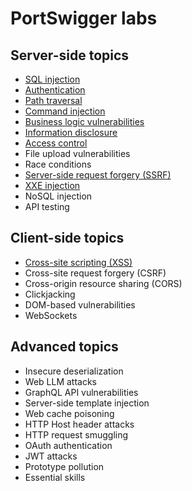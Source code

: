 # PortSwigger labs

## Server-side topics

* [SQL injection](server-side/sql-injection/)
* [Authentication](server-side/authentication/)
* [Path traversal](server-side/path-traversal/)
* [Command injection](../dvwa/command-injection.md)
* [Business logic vulnerabilities](../dvwa/command-injection.md)
* [Information disclosure](server-side/information-disclosure/)
* [Access control](server-side/access-control/)
* File upload vulnerabilities
* Race conditions
* [Server-side request forgery (SSRF)](server-side/server-side-request-forgery-ssrf/)
* [XXE injection](server-side/xxe-injection/)
* NoSQL injection
* API testing

## Client-side topics

* [Cross-site scripting (XSS)](client-side/cross-site-scripting-xss/)
* Cross-site request forgery (CSRF)
* Cross-origin resource sharing (CORS)
* Clickjacking
* DOM-based vulnerabilities
* WebSockets

## Advanced topics

* Insecure deserialization
* Web LLM attacks
* GraphQL API vulnerabilities
* Server-side template injection
* Web cache poisoning
* HTTP Host header attacks
* HTTP request smuggling
* OAuth authentication
* JWT attacks
* Prototype pollution
* Essential skills
